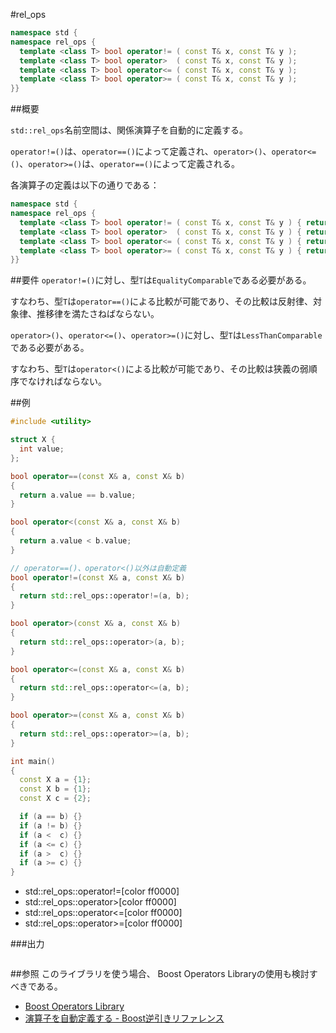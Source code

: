 #rel_ops
```cpp
namespace std {
namespace rel_ops {
  template <class T> bool operator!= ( const T& x, const T& y );
  template <class T> bool operator>  ( const T& x, const T& y );
  template <class T> bool operator<= ( const T& x, const T& y );
  template <class T> bool operator>= ( const T& x, const T& y );
}}
```

##概要

`std::rel_ops`名前空間は、関係演算子を自動的に定義する。

`operator!=()`は、`operator==()`によって定義され、`operator>()`、`operator<=()`、`operator>=()`は、`operator==()`によって定義される。

各演算子の定義は以下の通りである：

```cpp
namespace std {
namespace rel_ops {
  template <class T> bool operator!= ( const T& x, const T& y ) { return !( x == y ); }
  template <class T> bool operator>  ( const T& x, const T& y ) { return    y < x;   }
  template <class T> bool operator<= ( const T& x, const T& y ) { return !( y < x ); }
  template <class T> bool operator>= ( const T& x, const T& y ) { return !( x < y ); }
}}
```

##要件
`operator!=()`に対し、型`T`は`EqualityComparable`である必要がある。

すなわち、型`T`は`operator==()`による比較が可能であり、その比較は反射律、対象律、推移律を満たさねばならない。


`operator>()`、`operator<=()`、`operator>=()`に対し、型`T`は`LessThanComparable`である必要がある。

すなわち、型`T`は`operator<()`による比較が可能であり、その比較は狭義の弱順序でなければならない。



##例
```cpp
#include <utility>

struct X {
  int value;
};

bool operator==(const X& a, const X& b)
{
  return a.value == b.value;
}

bool operator<(const X& a, const X& b)
{
  return a.value < b.value;
}

// operator==()、operator<()以外は自動定義
bool operator!=(const X& a, const X& b)
{
  return std::rel_ops::operator!=(a, b);
}

bool operator>(const X& a, const X& b)
{
  return std::rel_ops::operator>(a, b);
}

bool operator<=(const X& a, const X& b)
{
  return std::rel_ops::operator<=(a, b);
}

bool operator>=(const X& a, const X& b)
{
  return std::rel_ops::operator>=(a, b);
}

int main()
{
  const X a = {1};
  const X b = {1};
  const X c = {2};

  if (a == b) {}
  if (a != b) {}
  if (a <  c) {}
  if (a <= c) {}
  if (a >  c) {}
  if (a >= c) {}
}
```
* std::rel_ops::operator!=[color ff0000]
* std::rel_ops::operator>[color ff0000]
* std::rel_ops::operator<=[color ff0000]
* std::rel_ops::operator>=[color ff0000]

###出力
```
```

##参照
このライブラリを使う場合、 Boost Operators Libraryの使用も検討すべきである。
- [Boost Operators Library](http://www.boost.org/doc/libs/release/libs/utility/operators.htm)
- [演算子を自動定義する - Boost逆引きリファレンス](https://sites.google.com/site/boostjp/tips/operators)

